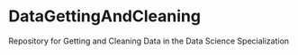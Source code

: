 DataGettingAndCleaning
======================

Repository for Getting and Cleaning Data in the Data Science Specialization
